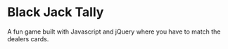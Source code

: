 # Black Jack Tally

A fun game built with Javascript and jQuery where you have to match the dealers cards. 
